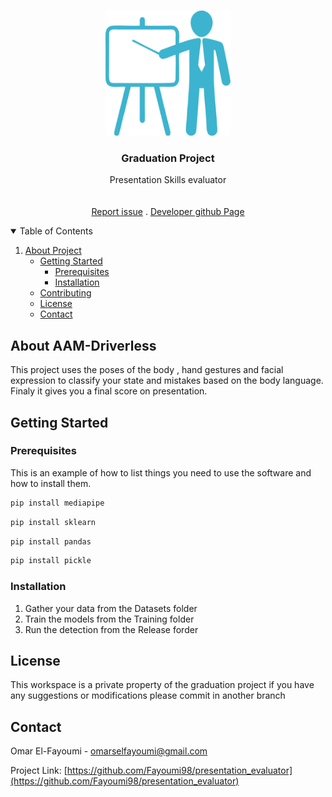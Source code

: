 <!-- PROJECT LOGO -->
<br />
<p align="center">
  <a href="https://github.com/Fayoumi98/presentation_evaluator">
    <img src="Media/logo.png" alt="Logo" width="200" height="200">
  </a>

  <h3 align="center">Graduation Project</h3>

  <p align="center">
    Presentation Skills evaluator
    <br />
    <br />
    <br />
    <a href="https://github.com/Fayoumi98/presentation_evaluator/issues">Report issue</a>
    .
    <a href="https://github.com/Fayoumi98/presentation_evaluator/commits?author=Fayoumi98">Developer github Page</a>
  </p>
</p>



<!-- TABLE OF CONTENTS -->
<details open="open">
  <summary>Table of Contents</summary>
  <ol>
    <li>
      <a href="#About Project">About Project</a>
      <ul>
    <li>
      <a href="#getting-started">Getting Started</a>
      <ul>
        <li><a href="#prerequisites">Prerequisites</a></li>
        <li><a href="#installation">Installation</a></li>
      </ul>
    </li>
    <li><a href="#contributing">Contributing</a></li>
    <li><a href="#license">License</a></li>
    <li><a href="#contact">Contact</a></li>
  </ol>
</details>



<!-- ABOUT THE PROJECT -->
## About AAM-Driverless

This project uses the poses of the body , hand gestures and facial expression to classify your state and mistakes based on the body language. Finaly it gives you a final score on presentation. 




<!-- GETTING STARTED -->
## Getting Started


### Prerequisites

This is an example of how to list things you need to use the software and how to install them.
```sh
pip install mediapipe
  ```
```sh
pip install sklearn
  ```
  ```sh
pip install pandas
  ```
  ```sh
pip install pickle
  ```


### Installation

1. Gather your data from the Datasets folder
2. Train the models from the Training folder
3. Run the detection from the Release forder


<!-- LICENSE -->
## License

This workspace is a private property of the graduation project if you have any suggestions or modifications please commit in another branch



<!-- CONTACT -->
## Contact

Omar El-Fayoumi - omarselfayoumi@gmail.com

Project Link: [https://github.com/Fayoumi98/presentation_evaluator](https://github.com/Fayoumi98/presentation_evaluator)
